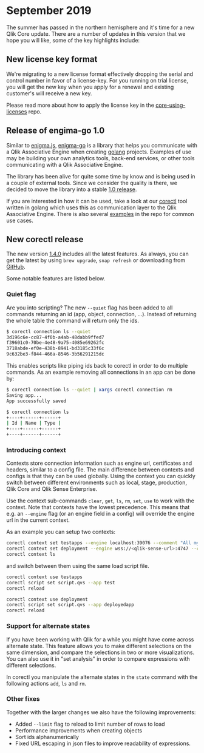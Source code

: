 # September 2019

The summer has passed in the northern hemisphere and it's time for a new Qlik Core update. There are a number of
updates in this version that we hope you will like, some of the key highlights include:

## New license key format

We're migrating to a new license format effectively dropping the serial and control number in favor of a license-key.
For you running on trial license, you will get the new key when you apply for a renewal and existing customer's will
receive a new key.

Please read more about how to apply the license key in the
[core-using-licenses](https://github.com/qlik-oss/core-using-licenses) repo.

## Release of engima-go 1.0

Similar to [enigma.js](https://github.com/qlik-oss/enigma.js), [enigma-go](https://github.com/qlik-oss/enigma-go) is a
library that helps you communicate with a Qlik Associative Engine when creating [golang](https://golang.org/) projects.
Examples of use may be building your own analytics tools, back-end services, or other tools communicating with a Qlik
Associative Engine.

The library has been alive for quite some time by know and is being used in a couple of external tools.
Since we consider the quality is there, we decided to move the library into a stable
[1.0 release](https://github.com/qlik-oss/enigma-go/releases/tag/v1.0.0).

If you are interested in how it can be used, take a look at our [corectl](https://github.com/qlik-oss/corectl) tool
written in golang which uses this as communication layer to the Qlik Associative Engine. There is also several
[examples](https://github.com/qlik-oss/enigma-go/tree/master/examples) in the repo for common use cases.

## New corectl release

The new version [1.4.0](https://github.com/qlik-oss/corectl/releases/tag/v1.4.0) includes all the latest features.
As always, you can get the latest by using `brew upgrade`, `snap refresh` or downloading from
[GitHub](https://github.com/qlik-oss/corectl/releases).

Some notable features are listed below.

### Quiet flag

Are you into scripting? The new `--quiet` flag has been added to all commands returning an id
(app, object, connection, ...). Instead of returning the whole table the command will return only the ids.

```bash
$ corectl connection ls --quiet
3d196c6e-cc87-4f0b-a4ab-48dabb9ffed7
f39601c0-70be-4e48-9a75-4085e69262fc
3718abde-ef0e-438b-8941-bd3185c33f6c
9c632be3-f844-466a-8546-3b56291215dc
```

This enables scripts like piping ids back to corectl in order to do multiple commands. As an example removing all
connections in an app can be done by:

```bash
$ corectl connection ls --quiet | xargs corectl connection rm
Saving app...
App successfully saved

$ corectl connection ls
+----+------+------+
| Id | Name | Type |
+----+------+------+
+----+------+------+
```

### Introducing context

Contexts store connection information such as engine url, certificates and headers, similar to a config file. The main
difference between contexts and configs is that they can be used globally. Using the context you can quickly switch
between different environments such as local, stage, production, Qlik Core and Qlik Sense Enterprise.

Use the context sub-commands `clear`, `get`, `ls`, `rm`, `set`, `use` to work with the context. Note that contexts have
the lowest precedence. This means that e.g. an `--engine` flag (or an engine field in a config) will override the engine
url in the current context.

As an example you can setup two contexts:

```bash
corectl context set testapps --engine localhost:39076 --comment "All my local test apps"
corectl context set deployment --engine wss://<qlik-sense-url>:4747 --certificates <certfolder> --headers "X-Qlik-User: UserDirectory=<userdir>; UserId=<userid>"
corectl context ls
```

and switch between them using the same load script file.

```bash
corectl context use testapps
corectl script set script.qvs --app test
corectl reload

corectl context use deployment
corectl script set script.qvs --app deployedapp
corectl reload
```

### Support for alternate states

If you have been working with Qlik for a while you might have come across alternate state. This feature allows you to
make different selections on the same dimension, and compare the selections in two or more visualizations. You can also
use it in "set analysis" in order to compare expressions with different selections.

In corectl you manipulate the alternate states in the `state` command with the following actions `add`, `ls` and `rm`.

### Other fixes

Together with the larger changes we also have the following improvements:

* Added `--limit` flag to reload to limit number of rows to load
* Performance improvements when creating objects
* Sort ids alphanumerically
* Fixed URL escaping in json files to improve readability of expressions.
